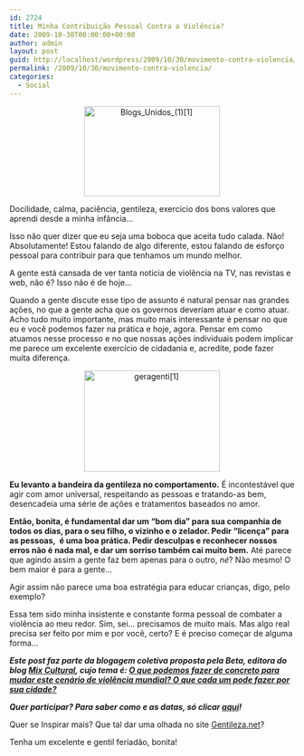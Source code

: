 ```yaml
---
id: 2724
title: Minha Contribuição Pessoal Contra a Violência?
date: 2009-10-30T00:00:00+00:00
author: admin
layout: post
guid: http://localhost/wordpress/2009/10/30/movimento-contra-violencia/
permalink: /2009/10/30/movimento-contra-violencia/
categories:
  - Social
---
```

<p style="text-align: center;">
  <a href="http://www.trololodemulher.com.br/blog/wp-content/uploads/2009/10/blogs_unidos_11.jpg"><img class="aligncenter" style="display: block; float: none; margin-left: auto; margin-right: auto; border-width: 0;" title="Blogs_Unidos_(1)[1]" src="http://www.trololodemulher.com.br/blog/wp-content/uploads/2009/10/blogs_unidos_11_thumb.jpg" border="0" alt="Blogs_Unidos_(1)[1]" width="240" height="159" /></a>
</p>

Docilidade, calma, paciência, gentileza, exercício dos bons valores que aprendi desde a minha infância…

Isso não quer dizer que eu seja uma boboca que aceita tudo calada. Não! Absolutamente! Estou falando de algo diferente, estou falando de esforço pessoal para contribuir para que tenhamos um mundo melhor.

A gente está cansada de ver tanta notícia de violência na TV, nas revistas e web, não é? Isso não é de hoje…

Quando a gente discute esse tipo de assunto é natural pensar nas grandes ações, no que a gente acha que os governos deveriam atuar e como atuar. Acho tudo muito importante, mas muito mais interessante é pensar no que eu e você podemos fazer na prática e hoje, agora. Pensar em como atuamos nesse processo e no que nossas ações individuais podem implicar me parece um excelente exercício de cidadania e, acredite, pode fazer muita diferença.

<p style="text-align: center;">
  <a href="http://www.trololodemulher.com.br/blog/wp-content/uploads/2009/10/geragenti1.gif"><img class="aligncenter" style="display: block; float: none; margin-left: auto; margin-right: auto; border-width: 0;" title="geragenti[1]" src="http://www.trololodemulher.com.br/blog/wp-content/uploads/2009/10/geragenti1_thumb.gif" border="0" alt="geragenti[1]" width="240" height="179" /></a>
</p>

**Eu levanto a bandeira da gentileza no comportamento.** É incontestável que agir com amor universal, respeitando as pessoas e tratando-as bem, desencadeia uma série de ações e tratamentos baseados no amor.

**Então, bonita, é fundamental dar um “bom dia” para sua companhia de todos os dias, para o seu filho, o vizinho e o zelador. Pedir “licença” para as pessoas,  é uma boa prática. Pedir desculpas e reconhecer nossos erros não é nada mal, e dar um sorriso também cai muito bem.** Até parece que agindo assim a gente faz bem apenas para o outro, _né_? Não mesmo! O bem maior é para a gente…

Agir assim não parece uma boa estratégia para educar crianças, digo, pelo exemplo?

Essa tem sido minha insistente e constante forma pessoal de combater a violência ao meu redor. Sim, sei… precisamos de muito mais. Mas algo real precisa ser feito por mim e por você, certo? E é preciso começar de alguma forma…

**_Este post faz parte da blogagem coletiva proposta pela Beta, editora do blog <a href="http://www.mixdeinformacao.blogspot.com/" target="_blank">Mix Cultural</a>, cujo tema é: <a href="http://mixdeinformacao.blogspot.com/2009/10/precisamos-lutar-contra-violencia.html" target="_blank">O que podemos fazer de concreto para mudar este cenário de violência mundial? O que cada um pode fazer por sua cidade?</a>_**

**_Quer participar? Para saber como e as datas, só clicar <a href="http://mixdeinformacao.blogspot.com/2009/10/precisamos-lutar-contra-violencia.html" target="_blank">aqui</a>!_**

Quer se Inspirar mais? Que tal dar uma olhada no site <a href="http://www.gentileza.net/" target="_blank">Gentileza.net</a>?

Tenha um excelente e gentil feriadão, bonita!